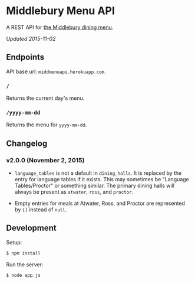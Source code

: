 # Middlebury Menu API

A REST API for [the Middlebury dining menu](menus.middlebury.edu).

_Updated 2015-11-02_

## Endpoints

API base url: `middmenuapi.herokuapp.com`.

### `/`
Returns the current day's menu.

### `/yyyy-mm-dd`

Returns the menu for `yyyy-mm-dd`.

## Changelog

### v2.0.0 (November 2, 2015)

- `language_tables` is not a default in `dining_halls`. It is replaced by the
entry for language tables if it exists. This may sometimes be
"Language Tables/Proctor" or something similar. The primary dining halls will
always be present as `atwater`, `ross`, and `proctor`.

- Empty entries for meals at Atwater, Ross, and Proctor are represented by
`[]` instead of `null`.

## Development

Setup:
```sh
$ npm install
```

Run the server:
```sh
$ node app.js
```
